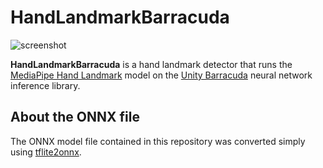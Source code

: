 HandLandmarkBarracuda
=====================

![screenshot](https://i.imgur.com/REoZWaGl.jpg)

**HandLandmarkBarracuda** is a hand landmark detector that runs the
[MediaPipe Hand Landmark] model on the [Unity Barracuda] neural network
inference library.

[MediaPipe Hand Landmark]:
  https://github.com/tensorflow/tfjs-models/tree/master/handpose

[Unity Barracuda]:
  https://docs.unity3d.com/Packages/com.unity.barracuda@latest

About the ONNX file
-------------------

The ONNX model file contained in this repository was converted simply using
[tflite2onnx].

[tflite2onnx]: https://pypi.org/project/tflite2onnx/
